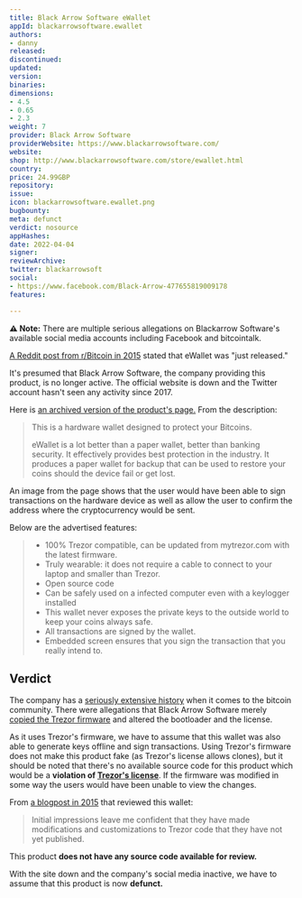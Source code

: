 ```yaml
---
title: Black Arrow Software eWallet
appId: blackarrowsoftware.ewallet
authors:
- danny
released: 
discontinued: 
updated: 
version: 
binaries: 
dimensions:
- 4.5
- 0.65
- 2.3
weight: 7
provider: Black Arrow Software
providerWebsite: https://www.blackarrowsoftware.com/
website: 
shop: http://www.blackarrowsoftware.com/store/ewallet.html
country: 
price: 24.99GBP
repository: 
issue: 
icon: blackarrowsoftware.ewallet.png
bugbounty: 
meta: defunct
verdict: nosource
appHashes: 
date: 2022-04-04
signer: 
reviewArchive: 
twitter: blackarrowsoft
social:
- https://www.facebook.com/Black-Arrow-477655819009178
features: 

---
```


**⚠️ Note:** There are multiple serious allegations on Blackarrow Software's available social media accounts including Facebook and bitcointalk.  

[A Reddit post from r/Bitcoin in 2015](https://www.reddit.com/r/Bitcoin/comments/2ygong/ewallet_trezor_compatible_hardware_wallet_just/) stated that eWallet was "just released."

It's presumed that Black Arrow Software, the company providing this product, is no longer active. The official website is down and the Twitter account hasn't seen any activity since 2017.

Here is [an archived version of the product's page.](https://web.archive.org/web/20191116164822/http://www.blackarrowsoftware.com/store/ewallet.html) From the description:

> This is a hardware wallet designed to protect your Bitcoins.
>
> eWallet is a lot better than a paper wallet, better than banking security. It effectively provides best protection in the industry. It produces a paper wallet for backup that can be used to restore your coins should the device fail or get lost.

An image from the page shows that the user would have been able to sign transactions on the hardware device as well as allow the user to confirm the address where the cryptocurrency would be sent.

Below are the advertised features:

> - 100% Trezor compatible, can be updated from mytrezor.com with the latest firmware.  
> - Truly wearable: it does not require a cable to connect to your laptop and smaller than Trezor.
> - Open source code
> - Can be safely used on a infected computer even with a keylogger installed
> - This wallet never exposes the private keys to the outside world to keep your coins always safe.
> - All transactions are signed by the wallet.
> - Embedded screen ensures that you sign the transaction that you really intend to.

## Verdict

The company has a [seriously extensive history](https://bitcointalk.org/index.php?action=trust;u=105804) when it comes to the bitcoin community. There were allegations that Black Arrow Software merely [copied the Trezor firmware](https://bitcointalk.org/index.php?topic=983471.msg10825751#msg10825751) and altered the bootloader and the license.  

As it uses Trezor's firmware, we have to assume that this wallet was also able to generate keys offline and sign transactions. Using Trezor's firmware does not make this product fake (as Trezor's license allows clones), but it should be noted that there's no available source code for this product which would be a **violation of [Trezor's license](https://github.com/trezor/trezor-firmware/blob/master/LICENSE.md)**. If the firmware was modified in some way the users would have been unable to view the changes.

From [a blogpost in 2015](http://www.stellaw.info/blog/2015/3/18/black-arrow-ewallets-arrives) that reviewed this wallet:

> Initial impressions leave me confident that they have made modifications and customizations to Trezor code that they have not yet published.

This product **does not have any source code available for review.**

With the site down and the company's social media inactive, we have to assume that this product is now **defunct.** 